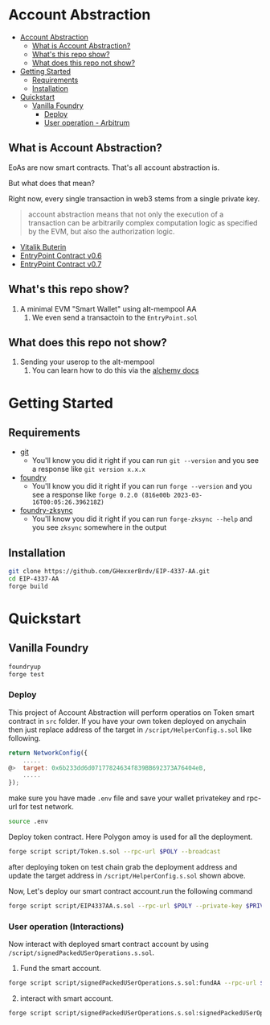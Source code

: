 # Account Abstraction

- [Account Abstraction](#account-abstraction)
  - [What is Account Abstraction?](#what-is-account-abstraction)
  - [What's this repo show?](#whats-this-repo-show)
  - [What does this repo not show?](#what-does-this-repo-not-show)
- [Getting Started](#getting-started)
  - [Requirements](#requirements)
  - [Installation](#installation)
- [Quickstart](#quickstart)
  - [Vanilla Foundry](#vanilla-foundry)
    - [Deploy](#deploy)
    - [User operation - Arbitrum](#user-operation-interactions)

## What is Account Abstraction?

EoAs are now smart contracts. That's all account abstraction is.

But what does that mean?

Right now, every single transaction in web3 stems from a single private key. 

> account abstraction means that not only the execution of a transaction can be arbitrarily complex computation logic as specified by the EVM, but also the authorization logic.

- [Vitalik Buterin](https://ethereum-magicians.org/t/implementing-account-abstraction-as-part-of-eth1-x/4020)
- [EntryPoint Contract v0.6](https://etherscan.io/address/0x5ff137d4b0fdcd49dca30c7cf57e578a026d2789)
- [EntryPoint Contract v0.7](https://etherscan.io/address/0x0000000071727De22E5E9d8BAf0edAc6f37da032)

## What's this repo show?

1. A minimal EVM "Smart Wallet" using alt-mempool AA
   1. We even send a transactoin to the `EntryPoint.sol`

## What does this repo not show?

1. Sending your userop to the alt-mempool 
   1. You can learn how to do this via the [alchemy docs](https://alchemy.com/?a=673c802981)

# Getting Started 

## Requirements

- [git](https://git-scm.com/book/en/v2/Getting-Started-Installing-Git)
  - You'll know you did it right if you can run `git --version` and you see a response like `git version x.x.x`
- [foundry](https://getfoundry.sh/)
  - You'll know you did it right if you can run `forge --version` and you see a response like `forge 0.2.0 (816e00b 2023-03-16T00:05:26.396218Z)`
- [foundry-zksync](https://github.com/matter-labs/foundry-zksync)
  - You'll know you did it right if you can run `forge-zksync --help` and you see `zksync` somewhere in the output

## Installation

```bash
git clone https://github.com/GHexxerBrdv/EIP-4337-AA.git
cd EIP-4337-AA
forge build
```

# Quickstart 

## Vanilla Foundry

```bash
foundryup
forge test
```

### Deploy

This project of Account Abstraction will perform operatios on Token smart contract in `src` folder. If you have your own token deployed on anychain then just replace address of the target in `/script/HelperConfig.s.sol` like following.

```javascript
return NetworkConfig({
    .....
@>  target: 0x6b233dd6d07177824634f839BB692373A76404eB,
    .....
});
```

make sure you have made `.env` file and save your wallet privatekey and rpc-url for test network.

```bash
source .env
```

Deploy token contract. Here Polygon amoy is used for all the deployment.

```bash
forge script script/Token.s.sol --rpc-url $POLY --broadcast
```

after deploying token on test chain grab the deployment address and update the target address in `/script/HelperConfig.s.sol` shown above.

Now, Let's deploy our smart contract account.run the following command

```bash
forge script script/EIP4337AA.s.sol --rpc-url $POLY --private-key $PRIV --broadcast
```
### User operation (Interactions)
Now interact with deployed smart contract account by using `/script/signedPackedUSerOperations.s.sol`.

1. Fund the smart account.

```bash
forge script script/signedPackedUSerOperations.s.sol:fundAA --rpc-url $POLY --private-key $PRIV --broadcast
```

2. interact with smart account.

```bash
forge script script/signedPackedUSerOperations.s.sol:signedPackedUSerOperations --rpc-url $POLY --private-key $PRIV --broadcast
```

